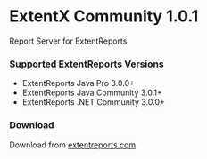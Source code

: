 # ExtentX Community 1.0.1

Report Server for ExtentReports

### Supported ExtentReports Versions

* ExtentReports Java Pro 3.0.0+
* ExtentReports Java Community 3.0.1+
* ExtentReports .NET Community 3.0.0+

### Download

Download from [extentreports.com](http://extentreports.com/community/)
